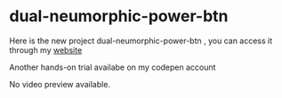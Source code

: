 # dual-neumorphic-power-btn

Here is the new project dual-neumorphic-power-btn , you can access it through my [website](https://dual-neumorphic-power-btn.vercel.app/)

Another hands-on trial availabe on my codepen account

No video preview available.

